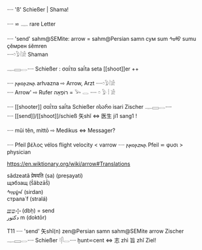 𓌕 'ß' Schießer | Shama!  

𓌕 ⋍ 𓊃 rare Letter  

𓌕 'send' sahm@SEMite: arrow = sahm@Persian samn сум sum ᠰᠤᠮᠤ sumu ҫӗмрен śĕmren  
𓌕𓏌𓅱𓏪𓀀 Shaman  

𓊃𓈙𓂋𓌕 Schießer : σαΐτα saḯta seta [[shoot]]er ++  

𓌕  𐌰𐍂𐍈𐌰𐌶𐌽𐌰 arƕazna ⇨ Arrow, Arzt 𓌕𓏌𓅱𓏪𓀀  
𓌕  Arrow' ⇨ Rufer רוֹפְאָה‎  = 𓅨 𓂋 𓌕 𓏌 𓅱 𓏪 𓀀  


𓌕  [[shooter]] σαΐτα saḯta Schießer ისარი isari Zischer 𓊃𓈙𓂋𓌕  
𓌕  [[send]]/[[shoot]]/schieß 矢shǐ ⇔  医生 ji1 sang1 !  

𓌕  mũi tên, mittō ⇨ Medikus ⇔ Messager?  

𓌕  Pfeil βέλος vélos flight velocity < varrow 𓌕 𐌰𐍂𐍈𐌰𐌶𐌽𐌰 Pfeil ⋍ φυσι > physician  

https://en.wiktionary.org/wiki/arrow#Translations  

sãdzeatã प्रेषयति (sa) (preṣayati)  
щэбзащ (š̍ăbzāš̍)  
ᠰᡳᡵᡩᠠᠨ (sirdan)  
страла́ f (stralá)  

𐎄𐎁𐎈 (dbḥ) = send  
دكتور‎ m (doktōr)  

T11 𓌕 'send' 矢shǐ(n) zen@Persian samn sahm@SEMite arrow Zischer 𓊃𓈙𓂋𓌕 Schießer 𓍱𓋴𓂋𓌕  ḫunt⋍cent ⇔ 志 zhì 旨 zhǐ Ziel!  